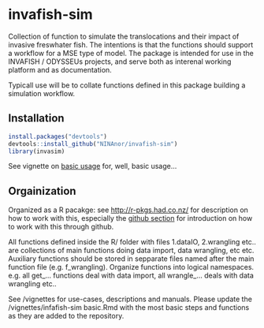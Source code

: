 # invafish-sim
Collection of function to simulate the translocations and their impact of invasive freswhater fish. The intentions is that the functions should support a workflow for a MSE type of model. The package is intended for use in the INVAFISH / ODYSSEUs projects, and serve both as interenal working platform and as documentation. 

Typicall use will be to collate functions defined in this package building a simulation workflow. 

## Installation

```r
install.packages("devtools")
devtools::install_github("NINAnor/invafish-sim")
library(invasim)

```
See vignette on [basic usage](https://github.com/NINAnor/INVAFISH-sim/blob/master/vignettes/invafish-sim%20basic.Rmd) for, well, basic usage... 

## Orgainization
Organized as a R pacakge: see http://r-pkgs.had.co.nz/ for description on how to work with this, especially the [github section](http://r-pkgs.had.co.nz/git.html) for introduction on how to work with this through github. 

All functions defined inside the R/ folder with files 1.dataIO, 2.wrangling etc.. are collections of main functions doing data import, data wrangling, etc etc.  Auxiliary functions should be stored in sepparate files named after the main function file (e.g. f_wrangling). Organize functions into logical namespaces. e.g. all get_... functions deal with data import, all wrangle_... deals with data wrangling etc..

See /vignettes for use-cases, descriptions and manuals. Please update the /vignettes/infafish-sim basic.Rmd with the most basic steps and functions as they are added to the repository. 
